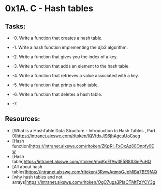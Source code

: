 # 0x1A. C - Hash tables

## Tasks:
* -0. Write a function that creates a hash table.

* -1. Write a hash function implementing the djb2 algorithm.

* -2. Write a function that gives you the index of a key.

* -3. Write a function that adds an element to the hash table.

* -4. Write a function that retrieves a value associated with a key.

* -5. Write a function that prints a hash table.

* -6. Write a function that deletes a hash table.

* -7. 

## Resources:
* [What is a HashTable Data Structure - Introduction to Hash Tables , Part 0]https://intranet.alxswe.com/rltoken/IQVfdxJlS6jhAgcuUoCseg
* [Hash function]https://intranet.alxswe.com/rltoken/ZKpRI_FxOxAz80Onpfy0Ew
* [Hash table]https://intranet.alxswe.com/rltoken/mxjKpEfAw3E5B8S3inPuHQ
* [All about hash tables]https://intranet.alxswe.com/rltoken/3RwwAqmpGJpMiBa7BE9fAQ
* [why hash tables and not arrays]https://intranet.alxswe.com/rltoken/OgO7uga3PIaCTMtTzYCY3g
